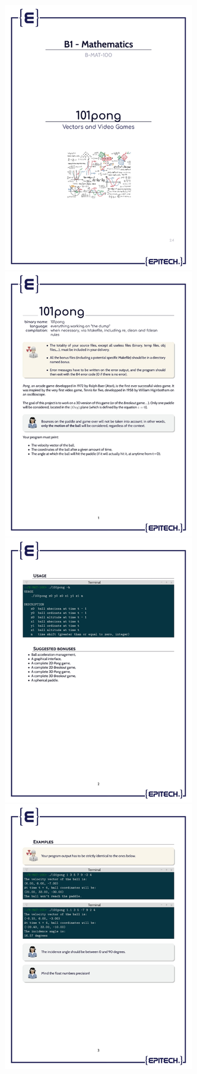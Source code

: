<p align="center">
  <img src="bonus\image\B-MAT-100_101pong-1.jpg">
  <img src="bonus\image\B-MAT-100_101pong-2.jpg">
  <img src="bonus\image\B-MAT-100_101pong-3.jpg">
  <img src="bonus\image\B-MAT-100_101pong-4.jpg">
</p>